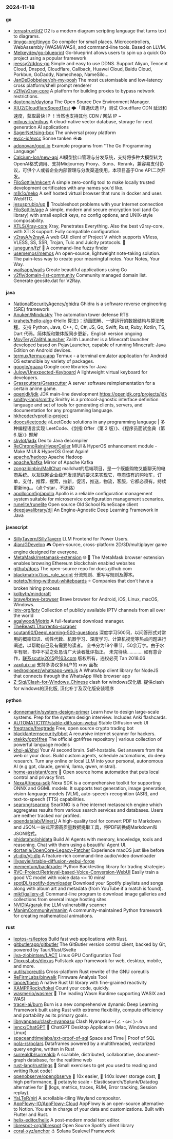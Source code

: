 ### 2024-11-18

#### go
* [terrastruct/d2](https://github.com/terrastruct/d2) D2 is a modern diagram scripting language that turns text to diagrams.
* [tinygo-org/tinygo](https://github.com/tinygo-org/tinygo) Go compiler for small places. Microcontrollers, WebAssembly (WASM/WASI), and command-line tools. Based on LLVM.
* [Melkeydev/go-blueprint](https://github.com/Melkeydev/go-blueprint) Go-blueprint allows users to spin up a quick Go project using a popular framework
* [jeessy2/ddns-go](https://github.com/jeessy2/ddns-go) Simple and easy to use DDNS. Support Aliyun, Tencent Cloud, Dnspod, Cloudflare, Callback, Huawei Cloud, Baidu Cloud, Porkbun, GoDaddy, Namecheap, NameSilo...
* [JanDeDobbeleer/oh-my-posh](https://github.com/JanDeDobbeleer/oh-my-posh) The most customisable and low-latency cross platform/shell prompt renderer
* [v2fly/v2ray-core](https://github.com/v2fly/v2ray-core) A platform for building proxies to bypass network restrictions.
* [daytonaio/daytona](https://github.com/daytonaio/daytona) The Open Source Dev Environment Manager.
* [XIU2/CloudflareSpeedTest](https://github.com/XIU2/CloudflareSpeedTest) 🌩「自选优选 IP」测试 Cloudflare CDN 延迟和速度，获取最快 IP ！当然也支持其他 CDN / 网站 IP ~
* [milvus-io/milvus](https://github.com/milvus-io/milvus) A cloud-native vector database, storage for next generation AI applications
* [SagerNet/sing-box](https://github.com/SagerNet/sing-box) The universal proxy platform
* [evcc-io/evcc](https://github.com/evcc-io/evcc) Sonne tanken ☀️🚘
* [adonovan/gopl.io](https://github.com/adonovan/gopl.io) Example programs from "The Go Programming Language"
* [Calcium-Ion/new-api](https://github.com/Calcium-Ion/new-api) AI模型接口管理与分发系统，支持将多种大模型转为OpenAI格式调用、支持Midjourney Proxy、Suno、Rerank，兼容易支付协议，可供个人或者企业内部管理与分发渠道使用，本项目基于One API二次开发。
* [FiloSottile/mkcert](https://github.com/FiloSottile/mkcert) A simple zero-config tool to make locally trusted development certificates with any names you'd like.
* [m1k1o/neko](https://github.com/m1k1o/neko) A self hosted virtual browser that runs in docker and uses WebRTC.
* [jesusprubio/up](https://github.com/jesusprubio/up) 📶 Troubleshoot problems with your Internet connection
* [FiloSottile/age](https://github.com/FiloSottile/age) A simple, modern and secure encryption tool (and Go library) with small explicit keys, no config options, and UNIX-style composability.
* [XTLS/Xray-core](https://github.com/XTLS/Xray-core) Xray, Penetrates Everything. Also the best v2ray-core, with XTLS support. Fully compatible configuration.
* [v2rayA/v2rayA](https://github.com/v2rayA/v2rayA) A web GUI client of Project V which supports VMess, VLESS, SS, SSR, Trojan, Tuic and Juicity protocols. 🚀
* [junegunn/fzf](https://github.com/junegunn/fzf) 🌸 A command-line fuzzy finder
* [usememos/memos](https://github.com/usememos/memos) An open-source, lightweight note-taking solution. The pain-less way to create your meaningful notes. Your Notes, Your Way.
* [wailsapp/wails](https://github.com/wailsapp/wails) Create beautiful applications using Go
* [v2fly/domain-list-community](https://github.com/v2fly/domain-list-community) Community managed domain list. Generate geosite.dat for V2Ray.

#### java
* [NationalSecurityAgency/ghidra](https://github.com/NationalSecurityAgency/ghidra) Ghidra is a software reverse engineering (SRE) framework
* [Anuken/Mindustry](https://github.com/Anuken/Mindustry) The automation tower defense RTS
* [krahets/hello-algo](https://github.com/krahets/hello-algo) 《Hello 算法》：动画图解、一键运行的数据结构与算法教程。支持 Python, Java, C++, C, C#, JS, Go, Swift, Rust, Ruby, Kotlin, TS, Dart 代码。简体版和繁体版同步更新，English version ongoing
* [MovTery/ZalithLauncher](https://github.com/MovTery/ZalithLauncher) Zalith Launcher is a Minecraft launcher developed based on PojavLauncher, capable of running Minecraft: Java Edition on Android devices.
* [termux/termux-app](https://github.com/termux/termux-app) Termux - a terminal emulator application for Android OS extendible by variety of packages.
* [google/guava](https://github.com/google/guava) Google core libraries for Java
* [Julow/Unexpected-Keyboard](https://github.com/Julow/Unexpected-Keyboard) A lightweight virtual keyboard for developers.
* [Grasscutters/Grasscutter](https://github.com/Grasscutters/Grasscutter) A server software reimplementation for a certain anime game.
* [openjdk/jdk](https://github.com/openjdk/jdk) JDK main-line development https://openjdk.org/projects/jdk
* [smithy-lang/smithy](https://github.com/smithy-lang/smithy) Smithy is a protocol-agnostic interface definition language and set of tools for generating clients, servers, and documentation for any programming language.
* [hkhcoder/vprofile-project](https://github.com/hkhcoder/vprofile-project)
* [doocs/leetcode](https://github.com/doocs/leetcode) 🔥LeetCode solutions in any programming language | 多种编程语言实现 LeetCode、《剑指 Offer（第 2 版）》、《程序员面试金典（第 6 版）》题解
* [skylot/jadx](https://github.com/skylot/jadx) Dex to Java decompiler
* [ReChronoRain/HyperCeiler](https://github.com/ReChronoRain/HyperCeiler) MIUI & HyperOS enhancement module - Make MIUI & HyperOS Great Again!
* [apache/hadoop](https://github.com/apache/hadoop) Apache Hadoop
* [apache/kafka](https://github.com/apache/kafka) Mirror of Apache Kafka
* [zongzibinbin/MallChat](https://github.com/zongzibinbin/MallChat) mallchat的后端项目，是一个既能购物又能聊天的电商系统。以互联网企业级开发规范的要求来实现它，电商该有的购物车，订单，支付，推荐，搜索，拉新，促活，推送，物流，客服，它都必须有。持续更新ing。。（点个star，不迷路）
* [apolloconfig/apollo](https://github.com/apolloconfig/apollo) Apollo is a reliable configuration management system suitable for microservice configuration management scenarios.
* [runelite/runelite](https://github.com/runelite/runelite) Open source Old School RuneScape client
* [deepjavalibrary/djl](https://github.com/deepjavalibrary/djl) An Engine-Agnostic Deep Learning Framework in Java

#### javascript
* [SillyTavern/SillyTavern](https://github.com/SillyTavern/SillyTavern) LLM Frontend for Power Users.
* [4ian/GDevelop](https://github.com/4ian/GDevelop) 🎮 Open-source, cross-platform 2D/3D/multiplayer game engine designed for everyone.
* [MetaMask/metamask-extension](https://github.com/MetaMask/metamask-extension) 🌐 🔌 The MetaMask browser extension enables browsing Ethereum blockchain enabled websites
* [github/docs](https://github.com/github/docs) The open-source repo for docs.github.com
* [blackmatrix7/ios_rule_script](https://github.com/blackmatrix7/ios_rule_script) 分流规则、重写写规则及脚本。
* [poteto/hiring-without-whiteboards](https://github.com/poteto/hiring-without-whiteboards) ⭐️ Companies that don't have a broken hiring process
* [kolbytn/mindcraft](https://github.com/kolbytn/mindcraft)
* [brave/brave-browser](https://github.com/brave/brave-browser) Brave browser for Android, iOS, Linux, macOS, Windows.
* [iptv-org/iptv](https://github.com/iptv-org/iptv) Collection of publicly available IPTV channels from all over the world
* [agalwood/Motrix](https://github.com/agalwood/Motrix) A full-featured download manager.
* [TheBeastLT/torrentio-scraper](https://github.com/TheBeastLT/torrentio-scraper)
* [scutan90/DeepLearning-500-questions](https://github.com/scutan90/DeepLearning-500-questions) 深度学习500问，以问答形式对常用的概率知识、线性代数、机器学习、深度学习、计算机视觉等热点问题进行阐述，以帮助自己及有需要的读者。 全书分为18个章节，50余万字。由于水平有限，书中不妥之处恳请广大读者批评指正。 未完待续............ 如有意合作，联系scutjy2015@163.com 版权所有，违权必究 Tan 2018.06
* [vaxilu/x-ui](https://github.com/vaxilu/x-ui) 支持多协议多用户的 xray 面板
* [pedroslopez/whatsapp-web.js](https://github.com/pedroslopez/whatsapp-web.js) A WhatsApp client library for NodeJS that connects through the WhatsApp Web browser app
* [Z-Siqi/Clash-for-Windows_Chinese](https://github.com/Z-Siqi/Clash-for-Windows_Chinese) clash for windows汉化版. 提供clash for windows的汉化版, 汉化补丁及汉化版安装程序

#### python
* [donnemartin/system-design-primer](https://github.com/donnemartin/system-design-primer) Learn how to design large-scale systems. Prep for the system design interview. Includes Anki flashcards.
* [AUTOMATIC1111/stable-diffusion-webui](https://github.com/AUTOMATIC1111/stable-diffusion-webui) Stable Diffusion web UI
* [freqtrade/freqtrade](https://github.com/freqtrade/freqtrade) Free, open source crypto trading bot
* [blacklanternsecurity/bbot](https://github.com/blacklanternsecurity/bbot) A recursive internet scanner for hackers.
* [xtekky/gpt4free](https://github.com/xtekky/gpt4free) The official gpt4free repository | various collection of powerful language models
* [khoj-ai/khoj](https://github.com/khoj-ai/khoj) Your AI second brain. Self-hostable. Get answers from the web or your docs. Build custom agents, schedule automations, do deep research. Turn any online or local LLM into your personal, autonomous AI (e.g gpt, claude, gemini, llama, qwen, mistral).
* [home-assistant/core](https://github.com/home-assistant/core) 🏡 Open source home automation that puts local control and privacy first.
* [NexaAI/nexa-sdk](https://github.com/NexaAI/nexa-sdk) Nexa SDK is a comprehensive toolkit for supporting ONNX and GGML models. It supports text generation, image generation, vision-language models (VLM), auto-speech-recognition (ASR), and text-to-speech (TTS) capabilities.
* [searxng/searxng](https://github.com/searxng/searxng) SearXNG is a free internet metasearch engine which aggregates results from various search services and databases. Users are neither tracked nor profiled.
* [opendatalab/MinerU](https://github.com/opendatalab/MinerU) A high-quality tool for convert PDF to Markdown and JSON.一站式开源高质量数据提取工具，将PDF转换成Markdown和JSON格式。
* [phidatahq/phidata](https://github.com/phidatahq/phidata) Build AI Agents with memory, knowledge, tools and reasoning. Chat with them using a beautiful Agent UI.
* [dortania/OpenCore-Legacy-Patcher](https://github.com/dortania/OpenCore-Legacy-Patcher) Experience macOS just like before
* [yt-dlp/yt-dlp](https://github.com/yt-dlp/yt-dlp) A feature-rich command-line audio/video downloader
* [lllyasviel/stable-diffusion-webui-forge](https://github.com/lllyasviel/stable-diffusion-webui-forge)
* [mementum/backtrader](https://github.com/mementum/backtrader) Python Backtesting library for trading strategies
* [RVC-Project/Retrieval-based-Voice-Conversion-WebUI](https://github.com/RVC-Project/Retrieval-based-Voice-Conversion-WebUI) Easily train a good VC model with voice data <= 10 mins!
* [spotDL/spotify-downloader](https://github.com/spotDL/spotify-downloader) Download your Spotify playlists and songs along with album art and metadata (from YouTube if a match is found).
* [mikf/gallery-dl](https://github.com/mikf/gallery-dl) Command-line program to download image galleries and collections from several image hosting sites
* [NVIDIA/garak](https://github.com/NVIDIA/garak) the LLM vulnerability scanner
* [ManimCommunity/manim](https://github.com/ManimCommunity/manim) A community-maintained Python framework for creating mathematical animations.

#### rust
* [leptos-rs/leptos](https://github.com/leptos-rs/leptos) Build fast web applications with Rust.
* [gitbutlerapp/gitbutler](https://github.com/gitbutlerapp/gitbutler) The GitButler version control client, backed by Git, powered by Tauri/Rust/Svelte
* [ilya-zlobintsev/LACT](https://github.com/ilya-zlobintsev/LACT) Linux GPU Configuration Tool
* [DioxusLabs/dioxus](https://github.com/DioxusLabs/dioxus) Fullstack app framework for web, desktop, mobile, and more.
* [uutils/coreutils](https://github.com/uutils/coreutils) Cross-platform Rust rewrite of the GNU coreutils
* [ReFirmLabs/binwalk](https://github.com/ReFirmLabs/binwalk) Firmware Analysis Tool
* [lapce/floem](https://github.com/lapce/floem) A native Rust UI library with fine-grained reactivity
* [XAMPPRocky/tokei](https://github.com/XAMPPRocky/tokei) Count your code, quickly.
* [wasmerio/wasmer](https://github.com/wasmerio/wasmer) 🚀 The leading Wasm Runtime supporting WASIX and WASI
* [tracel-ai/burn](https://github.com/tracel-ai/burn) Burn is a new comprehensive dynamic Deep Learning Framework built using Rust with extreme flexibility, compute efficiency and portability as its primary goals.
* [libnyanpasu/clash-nyanpasu](https://github.com/libnyanpasu/clash-nyanpasu) Clash Nyanpasu～(∠・ω< )⌒☆​
* [lencx/ChatGPT](https://github.com/lencx/ChatGPT) 🔮 ChatGPT Desktop Application (Mac, Windows and Linux)
* [spaceandtimelabs/sxt-proof-of-sql](https://github.com/spaceandtimelabs/sxt-proof-of-sql) Space and Time | Proof of SQL
* [pola-rs/polars](https://github.com/pola-rs/polars) Dataframes powered by a multithreaded, vectorized query engine, written in Rust
* [surrealdb/surrealdb](https://github.com/surrealdb/surrealdb) A scalable, distributed, collaborative, document-graph database, for the realtime web
* [rust-lang/rustlings](https://github.com/rust-lang/rustlings) 🦀 Small exercises to get you used to reading and writing Rust code!
* [openobserve/openobserve](https://github.com/openobserve/openobserve) 🚀 10x easier, 🚀 140x lower storage cost, 🚀 high performance, 🚀 petabyte scale - Elasticsearch/Splunk/Datadog alternative for 🚀 (logs, metrics, traces, RUM, Error tracking, Session replay).
* [YaLTeR/niri](https://github.com/YaLTeR/niri) A scrollable-tiling Wayland compositor.
* [AppFlowy-IO/AppFlowy-Cloud](https://github.com/AppFlowy-IO/AppFlowy-Cloud) AppFlowy is an open-source alternative to Notion. You are in charge of your data and customizations. Built with Flutter and Rust.
* [helix-editor/helix](https://github.com/helix-editor/helix) A post-modern modal text editor.
* [librespot-org/librespot](https://github.com/librespot-org/librespot) Open Source Spotify client library
* [coral-xyz/anchor](https://github.com/coral-xyz/anchor) ⚓ Solana Sealevel Framework
